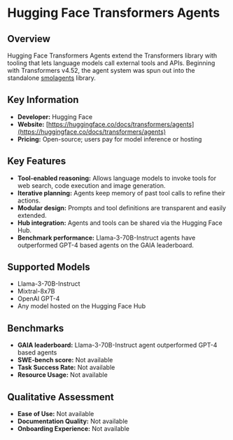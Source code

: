 # Hugging Face Transformers Agents

## Overview

Hugging Face Transformers Agents extend the Transformers library with tooling that lets language models call external tools and APIs. Beginning with Transformers v4.52, the agent system was spun out into the standalone [smolagents](https://github.com/huggingface/smolagents) library.

## Key Information

- **Developer:** Hugging Face
- **Website:** [https://huggingface.co/docs/transformers/agents](https://huggingface.co/docs/transformers/agents)
- **Pricing:** Open-source; users pay for model inference or hosting

## Key Features

- **Tool-enabled reasoning:** Allows language models to invoke tools for web search, code execution and image generation.
- **Iterative planning:** Agents keep memory of past tool calls to refine their actions.
- **Modular design:** Prompts and tool definitions are transparent and easily extended.
- **Hub integration:** Agents and tools can be shared via the Hugging Face Hub.
- **Benchmark performance:** Llama-3-70B-Instruct agents have outperformed GPT-4 based agents on the GAIA leaderboard.

## Supported Models

- Llama-3-70B-Instruct
- Mixtral-8x7B
- OpenAI GPT-4
- Any model hosted on the Hugging Face Hub

## Benchmarks

- **GAIA leaderboard:** Llama-3-70B-Instruct agent outperformed GPT-4 based agents
- **SWE-bench score:** Not available
- **Task Success Rate:** Not available
- **Resource Usage:** Not available

## Qualitative Assessment

- **Ease of Use:** Not available
- **Documentation Quality:** Not available
- **Onboarding Experience:** Not available
